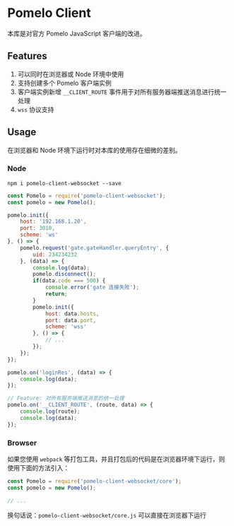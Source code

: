 # Pomelo Client
本库是对官方 Pomelo JavaScript 客户端的改进。

## Features
1. 可以同时在浏览器或 Node 环境中使用
2. 支持创建多个 Pomelo 客户端实例
3. 客户端实例新增 `__CLIENT_ROUTE` 事件用于对所有服务器端推送消息进行统一处理
4. `wss` 协议支持

## Usage
在浏览器和 Node 环境下运行时对本库的使用存在细微的差别。

### Node
```
npm i pomelo-client-websocket --save
```
```javascript
const Pomelo = require('pomelo-client-websocket');
const pomelo = new Pomelo();

pomelo.init({
    host: '192.168.1.20',
    port: 3010,
    scheme: 'ws'
}, () => {
    pomelo.request('gate.gateHandler.queryEntry', {
        uid: 234234232
    }, (data) => {
        console.log(data);
        pomelo.disconnect();
        if(data.code === 500) {
            console.error('gate 连接失败');
            return;
        }
        pomelo.init({
            host: data.hosts,
            port: data.port,
            scheme: 'wss'
        }, () => {
            // ...
        });
    });
});

pomelo.on('loginRes', (data) => {
    console.log(data);
});

// Feature: 对所有服务端推送消息的统一处理
pomelo.on('__CLIENT_ROUTE', (route, data) => {
    console.log(route);
    console.log(data);
});
```

### Browser

如果您使用 `webpack` 等打包工具，并且打包后的代码是在浏览器环境下运行，则使用下面的方法引入：
```javascript
const Pomelo = require('pomelo-client-websocket/core');
const pomelo = new Pomelo();

// ...
```

换句话说：`pomelo-client-websocket/core.js` 可以直接在浏览器下运行

